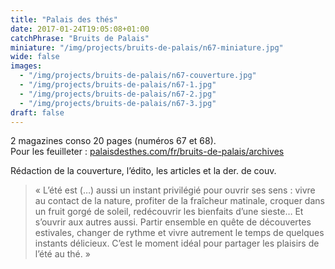 ```yaml
---
title: "Palais des thés"
date: 2017-01-24T19:05:08+01:00
catchPhrase: "Bruits de Palais"
miniature: "/img/projects/bruits-de-palais/n67-miniature.jpg"
wide: false
images:
  - "/img/projects/bruits-de-palais/n67-couverture.jpg"
  - "/img/projects/bruits-de-palais/n67-1.jpg"
  - "/img/projects/bruits-de-palais/n67-2.jpg"
  - "/img/projects/bruits-de-palais/n67-3.jpg"
draft: false
---
```


2 magazines conso 20 pages (numéros 67 et 68).  
Pour les feuilleter : [palaisdesthes.com/fr/bruits-de-palais/archives](https://www.palaisdesthes.com/fr/bruits-de-palais/archives)

Rédaction de la couverture, l’édito, les articles et la der. de couv.

> « L’été est (…) aussi un instant privilégié pour ouvrir ses sens : vivre au contact de la nature, profiter de la fraîcheur matinale, croquer dans un fruit gorgé de soleil, redécouvrir les bienfaits d’une sieste… Et s’ouvrir aux autres aussi. Partir ensemble en quête de découvertes estivales, changer de rythme et vivre autrement le temps de quelques instants délicieux. C’est le moment idéal pour partager les plaisirs de l’été au thé. »

